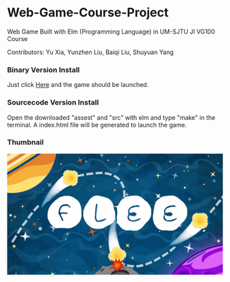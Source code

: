 # Web-Game-Course-Project
Web Game Built with Elm (Programming Language) in UM-SJTU JI VG100 Course

Contributors: Yu Xia, Yunzhen Liu, Baiqi Liu, Shuyuan Yang

### Binary Version Install
Just click [Here](https://andree-9.github.io/Web-Game-Course-Project/) and the game should be launched.
### Sourcecode Version Install
Open the downloaded "assest" and "src" with elm and type "make" in the terminal. A index.html file will be generated to launch the game.  

### Thumbnail
![image info](./doc/thumbnail.jpg)
